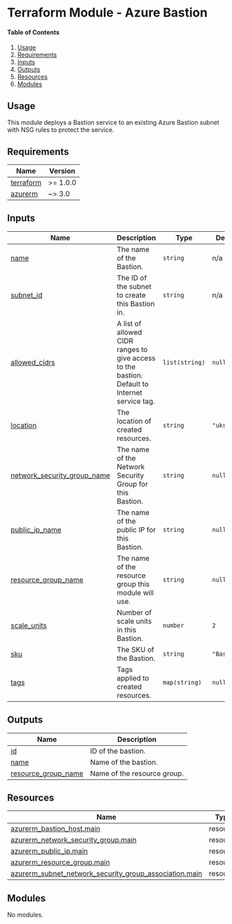 # Terraform Module - Azure Bastion

#### Table of Contents

1. [Usage](#usage)
2. [Requirements](#requirements)
3. [Inputs](#inputs)
4. [Outputs](#outputs)
5. [Resources](#resources)
6. [Modules](#modules)

## Usage

This module deploys a Bastion service to an existing Azure Bastion subnet with NSG rules to protect the service.

<!-- BEGIN_TF_DOCS -->
## Requirements

| Name | Version |
|------|---------|
| <a name="requirement_terraform"></a> [terraform](#requirement\_terraform) | >= 1.0.0 |
| <a name="requirement_azurerm"></a> [azurerm](#requirement\_azurerm) | ~> 3.0 |

## Inputs

| Name | Description | Type | Default | Required |
|------|-------------|------|---------|:--------:|
| <a name="input_name"></a> [name](#input\_name) | The name of the Bastion. | `string` | n/a | yes |
| <a name="input_subnet_id"></a> [subnet\_id](#input\_subnet\_id) | The ID of the subnet to create this Bastion in. | `string` | n/a | yes |
| <a name="input_allowed_cidrs"></a> [allowed\_cidrs](#input\_allowed\_cidrs) | A list of allowed CIDR ranges to give access to the bastion. Default to Internet service tag. | `list(string)` | `null` | no |
| <a name="input_location"></a> [location](#input\_location) | The location of created resources. | `string` | `"uksouth"` | no |
| <a name="input_network_security_group_name"></a> [network\_security\_group\_name](#input\_network\_security\_group\_name) | The name of the Network Security Group for this Bastion. | `string` | `null` | no |
| <a name="input_public_ip_name"></a> [public\_ip\_name](#input\_public\_ip\_name) | The name of the public IP for this Bastion. | `string` | `null` | no |
| <a name="input_resource_group_name"></a> [resource\_group\_name](#input\_resource\_group\_name) | The name of the resource group this module will use. | `string` | `null` | no |
| <a name="input_scale_units"></a> [scale\_units](#input\_scale\_units) | Number of scale units in this Bastion. | `number` | `2` | no |
| <a name="input_sku"></a> [sku](#input\_sku) | The SKU of the Bastion. | `string` | `"Basic"` | no |
| <a name="input_tags"></a> [tags](#input\_tags) | Tags applied to created resources. | `map(string)` | `null` | no |

## Outputs

| Name | Description |
|------|-------------|
| <a name="output_id"></a> [id](#output\_id) | ID of the bastion. |
| <a name="output_name"></a> [name](#output\_name) | Name of the bastion. |
| <a name="output_resource_group_name"></a> [resource\_group\_name](#output\_resource\_group\_name) | Name of the resource group. |

## Resources

| Name | Type |
|------|------|
| [azurerm_bastion_host.main](https://registry.terraform.io/providers/hashicorp/azurerm/latest/docs/resources/bastion_host) | resource |
| [azurerm_network_security_group.main](https://registry.terraform.io/providers/hashicorp/azurerm/latest/docs/resources/network_security_group) | resource |
| [azurerm_public_ip.main](https://registry.terraform.io/providers/hashicorp/azurerm/latest/docs/resources/public_ip) | resource |
| [azurerm_resource_group.main](https://registry.terraform.io/providers/hashicorp/azurerm/latest/docs/resources/resource_group) | resource |
| [azurerm_subnet_network_security_group_association.main](https://registry.terraform.io/providers/hashicorp/azurerm/latest/docs/resources/subnet_network_security_group_association) | resource |

## Modules

No modules.
<!-- END_TF_DOCS -->
